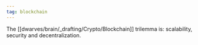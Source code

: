 ```yaml
---
tag: blockchain
---
```


The [[dwarves/brain/_drafting/Crypto/Blockchain]] trilemma is: scalability, security and decentralization.

